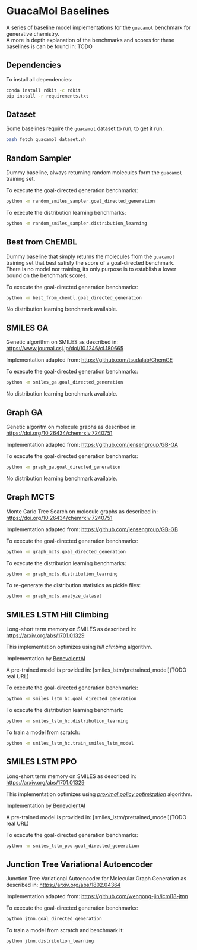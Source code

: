 # GuacaMol Baselines

A series of baseline model implementations for the [`guacamol`](https://github.com/BenevolentAI/guacamol) benchmark 
for generative chemistry.  
A more in depth explanation of the benchmarks and scores for these baselines is 
can be found in: TODO

## Dependencies
To install all dependencies:
```bash
conda install rdkit -c rdkit
pip install -r requirements.txt
```


## Dataset
Some baselines require the `guacamol` dataset to run, to get it run:
```bash
bash fetch_guacamol_dataset.sh
```


## Random Sampler
Dummy baseline, always returning random molecules form the `guacamol` training set.

To execute the goal-directed generation benchmarks:
```bash
python -m random_smiles_sampler.goal_directed_generation
```

To execute the distribution learning benchmarks:
```bash
python -m random_smiles_sampler.distribution_learning
```


## Best from ChEMBL
Dummy baseline that simply returns the molecules from the `guacamol` 
training set that best satisfy the score of a goal-directed benchmark.  
There is no model nor training, its only purpose is to establish a lower bound
on the benchmark scores.

To execute the goal-directed generation benchmarks:
```bash
python -m best_from_chembl.goal_directed_generation
```

No distribution learning benchmark available.


## SMILES GA
Genetic algorithm on SMILES as described in: https://www.journal.csj.jp/doi/10.1246/cl.180665  

Implementation adapted from: https://github.com/tsudalab/ChemGE

To execute the goal-directed generation benchmarks:
```bash
python -m smiles_ga.goal_directed_generation
```

No distribution learning benchmark available.


## Graph GA
Genetic algoritm on molecule graphs as described in: https://doi.org/10.26434/chemrxiv.7240751  

Implementation adapted from: https://github.com/jensengroup/GB-GA  

To execute the goal-directed generation benchmarks:
```bash
python -m graph_ga.goal_directed_generation
```

No distribution learning benchmark available.


## Graph MCTS
Monte Carlo Tree Search on molecule graphs as described in: https://doi.org/10.26434/chemrxiv.7240751  

Implementation adapted from: https://github.com/jensengroup/GB-GB  

To execute the goal-directed generation benchmarks:
```bash
python -m graph_mcts.goal_directed_generation
```

To execute the distribution learning benchmarks:
```bash
python -m graph_mcts.distribution_learning
```

To re-generate the distribution statistics as pickle files:
```bash
python -m graph_mcts.analyze_dataset
```


## SMILES LSTM Hill Climbing
Long-short term memory on SMILES as described in: https://arxiv.org/abs/1701.01329  

This implementation optimizes using *hill climbing* algorithm.  

Implementation by [BenevolentAI](https://benevolent.ai/)

A pre-trained model is provided in: [smiles_lstm/pretrained_model](TODO real URL)  

To execute the goal-directed generation benchmarks: 
```bash
python -m smiles_lstm_hc.goal_directed_generation
```

To execute the distribution learning benchmark:
```bash
python -m smiles_lstm_hc.distribution_learning
```

To train a model from scratch:
```bash
python -m smiles_lstm_hc.train_smiles_lstm_model
```

## SMILES LSTM PPO
Long-short term memory on SMILES as described in: https://arxiv.org/abs/1701.01329  

This implementation optimizes using [*proximal policy optimization*](https://arxiv.org/pdf/1707.06347.pdf) algorithm.  

Implementation by [BenevolentAI](https://benevolent.ai/)

A pre-trained model is provided in: [smiles_lstm/pretrained_model](TODO real URL)  

To execute the goal-directed generation benchmarks: 
```bash
python -m smiles_lstm_ppo.goal_directed_generation
```

## Junction Tree Variational Autoencoder
Junction Tree Variational Autoencoder for Molecular Graph Generation as 
described in: https://arxiv.org/abs/1802.04364  

Implementation adapted from: https://github.com/wengong-jin/icml18-jtnn

To execute the goal-directed generation benchmarks: 
```bash
python jtnn.goal_directed_generation
```

To train a model from scratch and benchmark it:
```bash
python jtnn.distribution_learning
```

